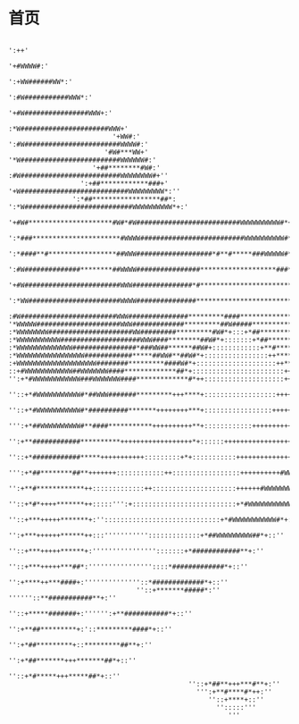 # 首页
                                                                        ':++'
                                                                      '+#WWWW#:'
                                                                   ':+WW######WW*:'
                                                                 ':#W###########WWW*:'
                                                               '+#W################WWW+:'
                                                             :*W######################WWW+'
                              '+WW#:'                     ':#W########################WWWW#:'
                            '#W#***WW+'                 '*W#########################WWWWWW#:'
                         '+##********#W#:'            :#W#########################WWWWWWWW#+''
                      ':+##************###+'       '+W###########################WWWWWWWWW*:''
                    ':*##*****************##*:  ':*W###########################WWWWWWWWWW*+:'
                  '+#W#*********************#W#*#W##########################WWWWWWWWWW#*+::'
               ':*###**********************#WWWW##########################WWWWWWWWWW#*+::''
             ':*####**#*****************##WWW###################*#**#*****###WWWWW#*+::''
           ':#W##############********##WWWW################*******************###*+:''
         '+#W########################WWW###############*#***********************##*:''
      ':*WW#######################WWWW###############******************************#*+''
     :#W########################WWW###############*********####***********************#*:'
    '*WWWWW#####################WWW#############*********##W#####*********************####+'
    :*WWWWWWWW#####################WW#########*********#W#*+:::+*##****************###*++++**:'
    :*WWWWWWWWWWW####################WWW####********##W#*+:::::::+*##*************#*+++++++++**:'
    :*WWWWWWWWWWWWWW################*###WW##******##W#+::::::::::::+**#***********+++++++++++++**+'
    :*WWWWWWWWWWWWWWWWW############*****##WW#**##W#*+::::::::::::::::++********+++++++++++++++++++*+:'
    :+WWWWWWWWWWWWWWWWWWWW########*********####W#*+::::::::::::::::::::++****++++++++++++++++++++++***:'
    ::+#WWWWWWWWWWWW##WWWWWWW####*************##*+:::::::::::::::::::::::++++++++++++++++++++++++**#WW*'
    '':+*#WWWWWWWWWWWW###WWWWWWW####*************#*++::::::::::::::::::::++++++++++++++++++++++**#WWWW#:
      ''::+*#WWWWWWWWWWW#*##WWW#######*********+++****+::::::::::::::::::+++++++++++++++++++***##WWWWW#:
        ''::+*#WWWWWWWWWWW#*##########*******++++++++***+:::::::::::::::::+++++++++++++*******#WWWWWWW#:
          ''':+*##WWWWWWWWWW#**####***********++++++++++**+::::::::::::++++++++++++++*******WWWWWWWWWW#:
             '':+**############**********++++++++++++++++++*+::::::+++++++++++++++++++++**#WWWWWWWWWWW*:
               ''::+*############*****+++++++++++:::::::::+*+:::::::::::+++++++++++++++*WWWWWWWWWWWW#*+:
                 ''':+*##********##**+++++++::::::::::::++:::::::::::::::::++++++++++#WWWWWWWWWWWW#*+::'
                    '':+**#************++:::::::::::::++:::::::::::::::::::::++++++#WWWWWWWWWWWW#*+::''
                      ''::+*#*++++*******++:::::''':+::::::::::::::::::::::::::+*#WWWWWWWWWWW#*++:''
                        ''::+***+++++*******+:'':::::::::::::::::::::::::::::+*#WWWWWWWWWWW#*+::''
                           '':+***++++++******++:::''''''''''':::::::::::::+*##WWWWWWWWW##*+::''
                             ''::+***+++++******+:'''''''''''''''':::::::+*############**+:''
                               ''::+***+++++***##*:''''''''''''''''::::*#############*+::''
                                  '':+****++***####+:''''''''''''''::*#############*+::''
                                    ''::+*******#####*:''  ''''''::**###########**+:''
                                      ''::+*****#######+:'''''':+**###########*+::''
                                         '':+**##*********+:'::*********####*+::''
                                           '':+*##*********+::*********##**+:''
                                             '':+*##*******+++*******##*+::''
                                               ''::+*#*****+++*****##*+::''
                                                 ''::+*##**+++***#**+:''
                                                   ''':+**#****#*++:''
                                                      ''::+****+::''
                                                        '':::::'''
                                                           '''